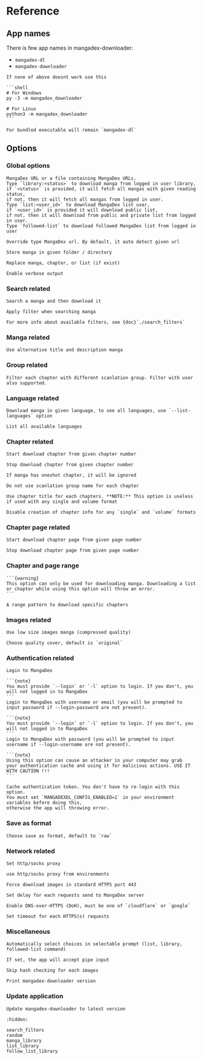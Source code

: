# Reference

## App names

There is few app names in mangadex-downloader:

- `mangadex-dl`
- `mangadex-downloader`

````{note}
If none of above doesnt work use this

```shell
# For Windows
py -3 -m mangadex_downloader

# For Linux
python3 -m mangadex_downloader
```
````

```{note}
For bundled executable will remain `mangadex-dl`
```

## Options

### Global options

```{option} URL
MangaDex URL or a file containing MangaDex URLs. 
Type `library:<status>` to download manga from logged in user library,
if `<status>` is provided, it will fetch all mangas with given reading status,
if not, then it will fetch all mangas from logged in user.
Type `list:<user_id>` to download MangaDex list user, 
if `<user_id>` is provided it will download public list,
if not, then it will download from public and private list from logged in user.
Type `followed-list` to download followed MangaDex list from logged in user
```

```{option} --type -t manga|list|chapter|legacy-manga|legacy-chapter
Override type MangaDex url. By default, it auto detect given url
```

```{option} --folder --path -d FOLDER
Store manga in given folder / directory
```

```{option} --replace -r 
Replace manga, chapter, or list (if exist)
```

```{option} --verbose
Enable verbose output
```

### Search related

```{option} --search -s
Search a manga and then download it
```

```{option} --search-filter -sf
Apply filter when searching manga

For more info about available filters, see {doc}`./search_filters`
```

### Manga related

```{option} --use-alt-details -uad
Use alternative title and description manga
```

### Group related

```{option} --group -g GROUP_ID
Filter each chapter with different scanlation group. Filter with user also supported.
```

### Language related

```{option} --language -lang LANGUAGE
Download manga in given language, to see all languages, use `--list-languages` option
```

```{option} --list-language -ll 
List all available languages
```

### Chapter related

```{option} --start-chapter -sc CHAPTER
Start download chapter from given chapter number
```

```{option} --end-chapter -ec CHAPTER
Stop download chapter from given chapter number
```

```{option} --no-oneshot-chapter -noc
If manga has oneshot chapter, it will be ignored
```

```{option} --no-group-name -ngn
Do not use scanlation group name for each chapter
```

```{option} --use-chapter-title -uct
Use chapter title for each chapters. **NOTE:** This option is useless if used with any single and volume format
```

```{option} --no-chapter-info -nci
Disable creation of chapter info for any `single` and `volume` formats
```

### Chapter page related

```{option} --start-page -sp NUM_PAGE
Start download chapter page from given page number
```

```{option} --end-page -ep NUM_PAGE
Stop download chapter page from given page number
```

### Chapter and page range

````{option} --range -rg
```{warning}
This option can only be used for downloading manga. Downloading a list or chapter while using this option will throw an error.
```

A range pattern to download specific chapters
````

### Images related

```{option} --use-compressed-image -uci
Use low size images manga (compressed quality)
```

```{option} --cover -c original|512px|256px|none
Choose quality cover, default is `original`
```

### Authentication related

```{option} --login -l
Login to MangaDex
```

````{option} --login-username -lu USERNAME
```{note}
You must provide `--login` or `-l` option to login. If you don't, you will not logged in to MangaDex
```
Login to MangaDex with username or email (you will be prompted to input password if --login-password are not present). 
````

````{option} --login-password -lp PASSWORD
```{note}
You must provide `--login` or `-l` option to login. If you don't, you will not logged in to MangaDex
```
Login to MangaDex with password (you will be prompted to input username if --login-username are not present). 
````

````{option} --login-cache -lc
```{note}
Using this option can cause an attacker in your computer may grab 
your authentication cache and using it for malicious actions. USE IT WITH CAUTION !!!
```

Cache authentication token. You don't have to re-login with this option. 
You must set `MANGADEXDL_CONFIG_ENABLED=1` in your environment variables before doing this, 
otherwise the app will throwing error.
````

### Save as format

```{option} --save-as -f raw|raw-volume|raw-single|tachiyomi|tachiyomi-zip|pdf|pdf-volume|pdf-single|cbz|cbz-volume|cbz-single|cb7|cb7-volume|cb7-single
Choose save as format, default to `raw`
```

### Network related

```{option} --proxy -p SOCKS / HTTP Proxy
Set http/socks proxy
```

```{option} --proxy-env -pe
use http/socks proxy from environments
```

```{option} --force-https -fh
Force download images in standard HTTPS port 443
```

```{option} --delay-requests -dr DELAY_TIME
Set delay for each requests send to MangaDex server
```

```{option} --dns-over-https -doh PROVIDER
Enable DNS-over-HTTPS (DoH), must be one of `cloudflare` or `google`
```

```{option} --timeout TIME_IN_SECONDS
Set timeout for each HTTPS(s) requests
```

### Miscellaneous

```{option} --input-pos
Automatically select choices in selectable prompt (list, library, followed-list command)
```

```{option} -pipe
If set, the app will accept pipe input
```

```{option} --no-verify -nv
Skip hash checking for each images
```

```{option} -v --version
Print mangadex-downloader version
```

### Update application

```{option} --update
Update mangadex-downloader to latest version
```

<!-- HIDDEN TOC TREE -->
```{toctree}
:hidden:

search_filters
random
manga_library
list_library
follow_list_library
```